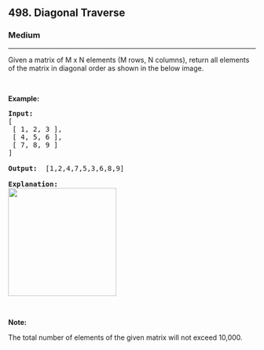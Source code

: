 <h2>498. Diagonal Traverse</h2><h3>Medium</h3><hr><div><p>Given a matrix of M x N elements (M rows, N columns), return all elements of the matrix in diagonal order as shown in the below image.</p>

<p>&nbsp;</p>

<p><b>Example:</b></p>

<pre><b>Input:</b>
[
 [ 1, 2, 3 ],
 [ 4, 5, 6 ],
 [ 7, 8, 9 ]
]

<b>Output:</b>  [1,2,4,7,5,3,6,8,9]

<b>Explanation:</b>
<img src="https://assets.leetcode.com/uploads/2018/10/12/diagonal_traverse.png" style="width: 220px;">
</pre>

<p>&nbsp;</p>

<p><b>Note:</b></p>

<p>The total number of elements of the given matrix will not exceed 10,000.</p>
</div>